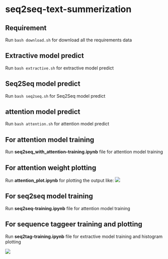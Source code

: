 # seq2seq-text-summerization

## Requirement
Run `bash download.sh` for download all the requirements data

## Extractive model predict
Run `bash extractive.sh` for extractive model predict

## Seq2Seq model predict
Run `bash seq2seq.sh` for Seq2Seq model predict

## attention model predict
Run `bash attention.sh` for attention model predict

## For attention model training
Run **seq2seq_with_attention-training.ipynb** file for attention model training

## For attention weight plotting
Run **attention_plot.ipynb** for plotting the output like:
![](https://i.imgur.com/n6L0kk8.png)

## For seq2seq model training
Run **seq2seq-training.ipynb** file for attention model training
    
## For sequence taggeer training and plotting
Run **seq2tag-training.ipynb** file for extractive model training and histogram plotting

![](https://i.imgur.com/gloKthR.png)
